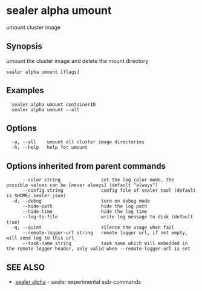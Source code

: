 # sealer alpha umount

umount cluster image

## Synopsis

umount the cluster image and delete the mount directory

```
sealer alpha umount [flags]
```

## Examples

```
  sealer alpha umount containerID
  sealer alpha umount --all
```

## Options

```
  -a, --all    umount all cluster image directories
  -h, --help   help for umount
```

## Options inherited from parent commands

```
      --color string               set the log color mode, the possible values can be [never always] (default "always")
      --config string              config file of sealer tool (default is $HOME/.sealer.json)
  -d, --debug                      turn on debug mode
      --hide-path                  hide the log path
      --hide-time                  hide the log time
      --log-to-file                write log message to disk (default true)
  -q, --quiet                      silence the usage when fail
      --remote-logger-url string   remote logger url, if not empty, will send log to this url
      --task-name string           task name which will embedded in the remote logger header, only valid when --remote-logger-url is set
```

## SEE ALSO

* [sealer alpha](sealer_alpha.md)	 - sealer experimental sub-commands